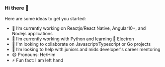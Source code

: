 ### Hi there 👋

Here are some ideas to get you started:

- 🔭 I’m currently working on Reactjs/React Native, Angular10+, and Nodejs applications
- 🌱 I’m currently working with Python and learning 🧪 Electron
- 👯 I'm looking to collaborate on Javascript/Typescript or Go projects 
- 🤔 I’m looking to help with juniors and mids developer's career mentoring
- 😄 Pronouns: He/Him
- ⚡ Fun fact: I am left hand

